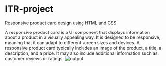 # ITR-project
Responsive product card design using HTML and CSS

A responsive product card is a UI component that displays information about a product in a visually appealing way. 
It is designed to be responsive, meaning that it can adapt to different screen sizes and devices.
A responsive product card typically includes an image of the product, a title, a description, and a price. 
It may also include additional information such as customer reviews or ratings.
![output](Screenshot(5).png)
